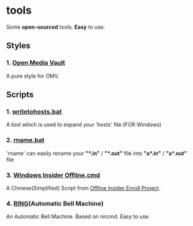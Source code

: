 # tools
Some **open-sourced** tools. **Easy** to use.

## Styles
### 1. [Open Media Vault](https://github.com/yuzh0816/tools/tree/master/OMV%20style)
A pure style for OMV.

## Scripts
### 1. [writetohosts.bat](https://github.com/yuzh0816/tools/blob/master/writetohosts.bat)
A tool which is used to expand your 'hosts' file.(FOR Windows)

### 2. [rname.bat](https://github.com/yuzh0816/tools/blob/master/rname.bat)
'rname' can easily rename your **"\*.in"** / **"\*.out"** file into **"a\*.in"** / **"a\*.out"** file

### 3. [Windows Insider Offline.cmd](https://github.com/yuzh0816/tools/blob/master/Windows%20Insider%20Offline.cmd)
A Chinese(Simplified) Script from [Offline Insider Enroll Project](https://github.com/abbodi1406/offlineinsiderenroll).

### 4. [RING](https://github.com/yuzh0816/tools/tree/master/RING)(Automatic Bell Machine)
An Automatic Bell Machine. Based on nircmd. Easy to use.
